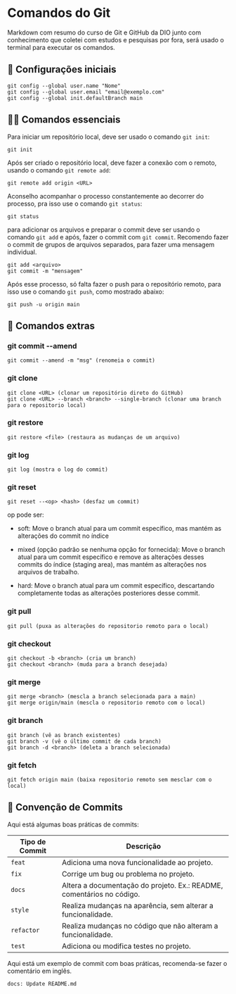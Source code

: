 # Comandos do Git

Markdown com resumo do curso de Git e GitHub da DIO junto com conhecimento que coletei com estudos e pesquisas por fora, será usado o terminal para executar os comandos.

## 🔧 Configurações iniciais
```
git config --global user.name "Nome"
git config --global user.email "email@exemplo.com"
git config --global init.defaultBranch main
```

## 👨‍💻 Comandos essenciais

Para iniciar um repositório local, deve ser usado o comando `git init`:
```
git init
```

Após ser criado o repositório local, deve fazer a conexão com o remoto, usando o comando `git remote add`:
```
git remote add origin <URL>
```

Aconselho acompanhar o processo constantemente ao decorrer do processo, pra isso use o comando `git status`:
```
git status
```

para adicionar os arquivos e preparar o commit deve ser usando o comando `git add` e após, fazer o commit com `git commit`. Recomendo fazer o commit de grupos de arquivos separados, para fazer uma mensagem individual.
```
git add <arquivo>
git commit -m "mensagem"
```

Após esse processo, só falta fazer o push para o repositório remoto, para isso use o comando `git push`, como mostrado abaixo:
```
git push -u origin main
```

## 🧾 Comandos extras

### git commit --amend
```
git commit --amend -m "msg" (renomeia o commit)
```

### git clone
```
git clone <URL> (clonar um repositório direto do GitHub)
git clone <URL> --branch <branch> --single-branch (clonar uma branch para o repositorio local)
```

### git restore
```
git restore <file> (restaura as mudanças de um arquivo)
```

### git log
```
git log (mostra o log do commit)
```

### git reset
```
git reset --<op> <hash> (desfaz um commit)
```

op pode ser: 
* soft:  Move o branch atual para um commit específico, mas mantém as alterações do commit no índice 

* mixed (opção padrão se nenhuma opção for fornecida): Move o branch atual para um commit específico e remove as alterações desses commits do índice (staging area), mas mantém as alterações nos arquivos de trabalho.

* hard: Move o branch atual para um commit específico, descartando completamente todas as alterações posteriores desse commit.


### git pull
```
git pull (puxa as alterações do repositorio remoto para o local)
```

### git checkout
```
git checkout -b <branch> (cria um branch)
git checkout <branch> (muda para a branch desejada)
```

### git merge
```
git merge <branch> (mescla a branch selecionada para a main)
git merge origin/main (mescla o repositorio remoto com o local)
```

### git branch
```
git branch (vê as branch existentes)
git branch -v (vê o último commit de cada branch)
git branch -d <branch> (deleta a branch selecionada)
```

### git fetch
```
git fetch origin main (baixa repositorio remoto sem mesclar com o local)
```

## 📗 Convenção de Commits
Aqui está algumas boas práticas de commits:


| Tipo de Commit | Descrição                                                                                                 |
| -------------- | --------------------------------------------------------------------------------------------------------- |
| `feat`         | Adiciona uma nova funcionalidade ao projeto.                                                              |
| `fix`          | Corrige um bug ou problema no projeto.                                                                    |
| `docs`         | Altera a documentação do projeto. Ex.: README, comentários no código.                                     |
| `style`        | Realiza mudanças na aparência, sem alterar a funcionalidade.                                              |
| `refactor`     | Realiza mudanças no código que não alteram a funcionalidade.                                              |
| `test`         | Adiciona ou modifica testes no projeto.                                                                   |

Aqui está um exemplo de commit com boas práticas, recomenda-se fazer o comentário em inglês.
```
docs: Update README.md
```

